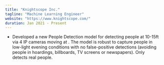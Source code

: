 ```yaml
---
title: "Knightscope Inc."
tagline: "Machine Learning Engineer"
website: "https://www.knightscope.com/"
duration: Jan 2021 - Present
---
```


- Developed a new People Detection model for detecting people at 10-15ft via 4 IP cameras moving at . The 
model is robust to capture people in low-light evening conditions with no false-positive detections (avoiding people in 
hoardings, billboards, TV screens or newspapers). Only detects real people.